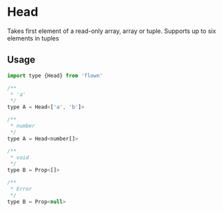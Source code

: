 # Head

Takes first element of a read-only array, array or tuple.
Supports up to six elements in tuples

## Usage

```js
import type {Head} from 'flown'

/**
 * 'a'
 */
type A = Head<['a', 'b']>

/**
 * number
 */
type A = Head<number[]>

/**
 * void
 */
type B = Prop<[]>

/**
 * Error
 */
type B = Prop<null>
